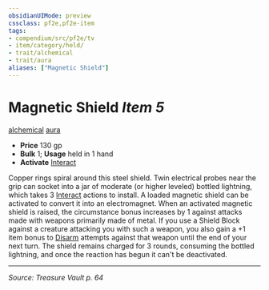 ```yaml
---
obsidianUIMode: preview
cssclass: pf2e,pf2e-item
tags:
- compendium/src/pf2e/tv
- item/category/held/
- trait/alchemical
- trait/aura
aliases: ["Magnetic Shield"]
---
```

# Magnetic Shield *Item 5*  
[alchemical](rules/traits/alchemical.md "Alchemical Item Trait")  [aura](rules/traits/aura.md "Aura Combat Trait")  

- **Price** 130 gp
- **Bulk** 1; **Usage** held in 1 hand
- **Activate** [Interact](rules/actions/interact.md)

Copper rings spiral around this steel shield. Twin electrical probes near the grip can socket into a jar of moderate (or higher leveled) bottled lightning, which takes 3 [Interact](rules/actions/interact.md) actions to install. A loaded magnetic shield can be activated to convert it into an electromagnet. When an activated magnetic shield is raised, the circumstance bonus increases by 1 against attacks made with weapons primarily made of metal. If you use a Shield Block against a creature attacking you with such a weapon, you also gain a +1 item bonus to [Disarm](rules/actions/disarm.md) attempts against that weapon until the end of your next turn. The shield remains charged for 3 rounds, consuming the bottled lightning, and once the reaction has begun it can't be deactivated.


---
*Source: Treasure Vault p. 64*